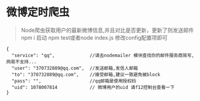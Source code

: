 # 微博定时爬虫
>Node爬虫获取用户的最新微博信息,并且对比是否更新，更新了则发送邮件
npm i
启动
npm test或者node index.js
修改config配置项即可

```
{
  "service": "qq",             //请去nodemailer 模块查找你的邮件服务商简写,网易不支持...
  "user": "370732889@qq.com",  //发送邮箱,发信人邮箱
  "to": "370732889@qq.com",    //接受邮箱,建议一致避免被block
  "pass": "",                  //qq邮箱是使用授权码
  "uid": 1078007814            // 微博用户的uid 请f12控制台查看一下
}
```